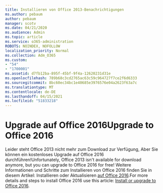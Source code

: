 ```yaml
---
title: Installieren von Office 2013-Benachrichtigungen
ms.author: pebaum
author: pebaum
manager: scotv
ms.date: 04/21/2020
ms.audience: Admin
ms.topic: article
ms.service: o365-administration
ROBOTS: NOINDEX, NOFOLLOW
localization_priority: Normal
ms.collection: Adm_O365
ms.custom:
- "54"
- "1700001"
ms.assetid: d7fb12ba-895f-45bf-9f4a-12620231d31e
ms.openlocfilehash: 789b68c3cd2765ac63c59c964727f7ce2f6d6333
ms.sourcegitcommit: 8bc60ec34bc1e40685e3976576e04a2623f63a7c
ms.translationtype: MT
ms.contentlocale: de-DE
ms.lasthandoff: 04/15/2021
ms.locfileid: "51833218"
---
```

# <a name="upgrade-to-office-2016"></a><span data-ttu-id="a6ebd-102">Upgrade auf Office 2016</span><span class="sxs-lookup"><span data-stu-id="a6ebd-102">Upgrade to Office 2016</span></span>

<span data-ttu-id="a6ebd-103">Leider steht Office 2013 nicht mehr zum Download zur Verfügung, Aber Sie können ein kostenloses Upgrade auf Office 2016 durchführen!</span><span class="sxs-lookup"><span data-stu-id="a6ebd-103">Unfortunately, Office 2013 isn't available for download anymore, but you can upgrade to Office 2016 for free!</span></span> <span data-ttu-id="a6ebd-104">Weitere Informationen und Schritte zum Installieren von Office 2016 finden Sie in diesem Artikel: Installieren oder Aktualisieren [auf Office 2016](https://support.office.com/article/Office-2013-is-no-longer-available-for-installation-with-an-Office-365-subscription-de68fd95-553a-4c38-b1b5-e4205b96fc75.aspx).</span><span class="sxs-lookup"><span data-stu-id="a6ebd-104">For more details and steps to install Office 2016 use this article: [Install or upgrade to Office 2016](https://support.office.com/article/Office-2013-is-no-longer-available-for-installation-with-an-Office-365-subscription-de68fd95-553a-4c38-b1b5-e4205b96fc75.aspx).</span></span>
  